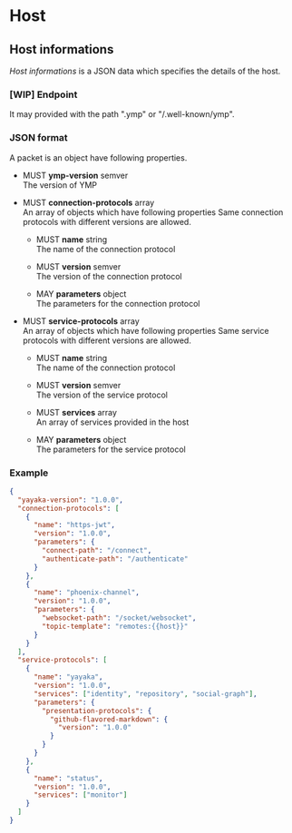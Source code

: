 # Host

## Host informations

*Host informations* is a JSON data which specifies the details of the host.

### [WIP] Endpoint

It may provided with the path ".ymp" or "/.well-known/ymp".

### JSON format

A packet is an object have following properties.


- MUST **ymp-version** semver  
  The version of YMP

- MUST **connection-protocols** array  
  An array of objects which have following properties
  Same connection protocols with different versions are allowed.

  - MUST **name** string  
    The name of the connection protocol

  - MUST **version** semver  
    The version of the connection protocol

  - MAY **parameters** object  
    The parameters for the connection protocol

- MUST **service-protocols** array  
  An array of objects which have following properties
  Same service protocols with different versions are allowed.

  - MUST **name** string  
    The name of the connection protocol

  - MUST **version** semver  
    The version of the service protocol

  - MUST **services** array  
    An array of services provided in the host

  - MAY **parameters** object  
    The parameters for the service protocol

### Example

```json
{
  "yayaka-version": "1.0.0",
  "connection-protocols": [
    {
      "name": "https-jwt",
      "version": "1.0.0",
      "parameters": {
        "connect-path": "/connect",
        "authenticate-path": "/authenticate"
      }
    },
    {
      "name": "phoenix-channel",
      "version": "1.0.0",
      "parameters": {
        "websocket-path": "/socket/websocket",
        "topic-template": "remotes:{{host}}"
      }
    }
  ],
  "service-protocols": [
    {
      "name": "yayaka",
      "version": "1.0.0",
      "services": ["identity", "repository", "social-graph"],
      "parameters": {
        "presentation-protocols": {
          "github-flavored-markdown": {
            "version": "1.0.0"
          }
        }
      }
    },
    {
      "name": "status",
      "version": "1.0.0",
      "services": ["monitor"]
    }
  ]
}
```
